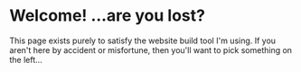 # Welcome! ...are you lost?

This page exists purely to satisfy the website build tool I'm using. If you aren't here by accident or misfortune, then you'll want to pick something on the left...
